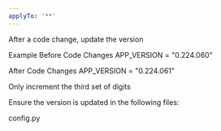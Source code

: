 ```yaml
---
applyTo: '**'
---
```

After a code change, update the version 

Example
Before Code Changes
APP_VERSION = "0.224.060"

After Code Changes
APP_VERSION = "0.224.061"

Only increment the third set of digits

Ensure the version is updated in the following files: 

config.py